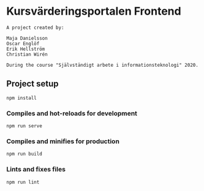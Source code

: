 # Kursvärderingsportalen Frontend
```
A project created by: 

Maja Danielsson 
Oscar Englöf 
Erik Hellström 
Christian Wirén

During the course "Självständigt arbete i informationsteknologi" 2020. 

```

## Project setup
```
npm install
```

### Compiles and hot-reloads for development
```
npm run serve
```

### Compiles and minifies for production
```
npm run build
```

### Lints and fixes files
```
npm run lint
```

